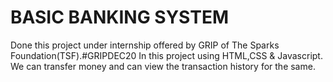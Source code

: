 # BASIC BANKING SYSTEM
Done this project under internship offered by GRIP of The Sparks Foundation(TSF).#GRIPDEC20
In this project using HTML,CSS &amp; Javascript. We can transfer money and can view the transaction history for the same.
